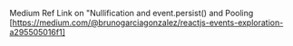 Medium Ref Link on "Nullification and event.persist() and Pooling 
[https://medium.com/@brunogarciagonzalez/reactjs-events-exploration-a295505016f1]
